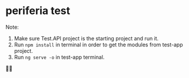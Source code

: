 # periferia test

Note: 
1. Make sure Test.API project is the starting project and run it.
2. Run `npm install` in terminal in order to get the modules from test-app project.
3. Run `ng serve -o` in test-app terminal.

🚀🚀
